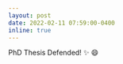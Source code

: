 ```yaml
---
layout: post
date: 2022-02-11 07:59:00-0400
inline: true
---
```


PhD Thesis Defended! :sparkles: :smile:
